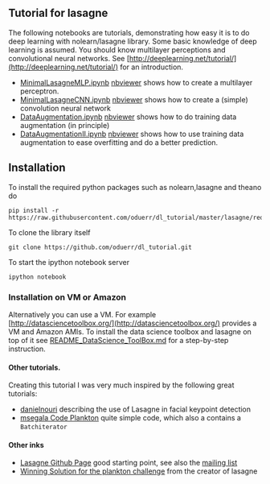 ## Tutorial for lasagne
The following notebooks are tutorials, demonstrating how easy it is to do deep learning with nolearn/lasagne library. Some basic knowledge of deep learning is assumed. You should know multilayer perceptions and convolutional neural networks. See [http://deeplearning.net/tutorial/](http://deeplearning.net/tutorial/) for an introduction. 

* [MinimalLasagneMLP.ipynb](MinimalLasagneMLP.ipynb) [nbviewer](http://nbviewer.ipython.org/github/oduerr/dl_tutorial/blob/master/lasagne/MinimalLasagneMLP.ipynb) shows how to create a multilayer perceptron.
* [MinimalLasagneCNN.ipynb](MinimalLasagneCNN.ipynb) [nbviewer](http://nbviewer.ipython.org/github/oduerr/dl_tutorial/blob/master/lasagne/MinimalLasagneCNN.ipynb) shows how to create a (simple) convolution neural network
* [DataAugmentation.ipynb](DataAugmentation.ipynb) [nbviewer](http://nbviewer.ipython.org/github/oduerr/dl_tutorial/blob/master/lasagne/DataAugmentation.ipynb) shows how to do training data augmentation (in principle)
* [DataAugmentationII.ipynb](DataAugmentationII.ipynb) [nbviewer](http://nbviewer.ipython.org/github/oduerr/dl_tutorial/blob/master/lasagne/DataAugmentationII.ipynb) shows how to use training data augmentation to ease overfitting and do a better prediction.

## Installation
To install the required python packages such as nolearn,lasagne and theano do
```
pip install -r https://raw.githubusercontent.com/oduerr/dl_tutorial/master/lasagne/requirements.txt
```
To clone the library itself
```
git clone https://github.com/oduerr/dl_tutorial.git
```
To start the ipython notebook server
```
ipython notebook
```

### Installation on VM or Amazon
Alternatively you can use a VM. For example [http://datasciencetoolbox.org/](http://datasciencetoolbox.org/) provides a VM and Amazon AMIs. To install the data science toolbox and lasagne on top of it see [README_DataScience_ToolBox.md](README_DataScience_ToolBox.md) for a step-by-step instruction.


#### Other tutorials. 
Creating this tutorial I was very much inspired by the following great tutorials:

* [danielnouri](http://danielnouri.org/notes/2014/12/17/using-convolutional-neural-nets-to-detect-facial-keypoints-tutorial/) describing the use of Lasagne in facial keypoint detection
* [msegala Code Plankton](https://github.com/msegala/Kaggle-National_Data_Science_Bowl) quite simple code, which also a contains a `Batchiterator` 

#### Other inks
* [Lasagne Github Page](https://github.com/Lasagne/Lasagne) good starting point, see also the [mailing list](https://groups.google.com/forum/#!forum/lasagne-users)
* [Winning Solution for the plankton challenge](http://benanne.github.io/2015/03/17/plankton.html) from the creator of lasagne
